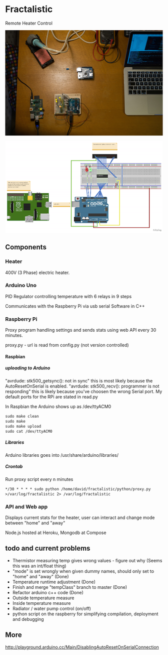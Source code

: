 # Fractalistic
Remote Heater Control

![](https://github.com/rhymn/fractalistic/blob/master/extra/fracd.jpg)

![](https://github.com/rhymn/fractalistic/blob/master/extra/fractalistic.png)

## Components

### Heater
400V (3 Phase) electric heater.

### Arduino Uno
PID Regulator controlling temperature with 6 relays in 9 steps

Communicates with the Raspberry Pi via usb serial
Software in C++

### Raspberry Pi
Proxy program handling settings and sends stats using web API every 30 minutes.

proxy.py - url is read from config.py (not version controlled)

#### Raspbian

##### uploading to Arduino
"avrdude: stk500_getsync(): not in sync" this is most likely because the AutoResetOnSerial is enabled.
"avrdude: stk500_recv(): programmer is not responding" this is likely because you've choosen the wrong Serial port. My default ports for the RPi are stated in read.py

In Raspbian the Arduino shows up as /dev/ttyACM0

```
sudo make clean
sudo make
sudo make upload
sudo cat /dev/ttyACM0
```

##### Libraries
Arduino libraries goes into /usr/share/arduino/libraries/

##### Crontab
Run proxy script every n minutes

```
*/30 * * * * sudo python /home/david/fractalistic/python/proxy.py >/var/log/fractalistic 2> /var/log/fractalistic
```


### API and Web app
Displays current stats for the heater, user can interact and change mode between "home" and "away"

Node.js hosted at Heroku, Mongodb at Compose


## todo and current problems
* Thermistor measuring temp gives wrong values - figure out why (Seems this was an int/float thing)
* "mode" is set wrongly when given dummy names, should only set to "home" and "away" (Done)
* Temperature runtime adjustment (Done)
* Finish and merge "tempClass" branch to master (Done)
* Refactor arduino c++ code (Done)
* Outside temperature measure
* Inside temperature measure
* Radiator / water pump control (on/off)
* python script on the raspberry for simplifying compilation, deployment and debugging

## More
http://playground.arduino.cc/Main/DisablingAutoResetOnSerialConnection
